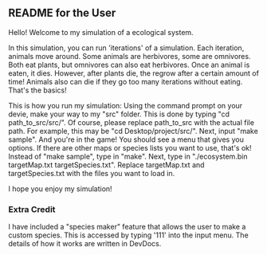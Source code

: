## README for the User

Hello! Welcome to my simulation of a ecological system.

In this simulation, you can run 'iterations' of a simulation.
Each iteration, animals move around.
Some animals are herbivores, some are omnivores.
Both eat plants, but omnivores can also eat herbivores.
Once an animal is eaten, it dies.
However, after plants die, the regrow after a certain amount of time!
Animals also can die if they go too many iterations without eating.
That's the basics!

This is how you run my simulation:
Using the command prompt on your devie, make your way to my "src" folder.
This is done by typing "cd path_to_src/src/".
Of course, please replace path_to_src with the actual file path.
For example, this may be "cd Desktop/project/src/".
Next, input "make sample".
And you're in the game!
You should see a menu that gives you options.
If there are other maps or species lists you want to use, that's ok!
Instead of "make sample", type in "make".
Next, type in "./ecosystem.bin targetMap.txt targetSpecies.txt".
Replace targetMap.txt and targetSpecies.txt with the files you want to load in.

I hope you enjoy my simulation!


### Extra Credit

I have included a "species maker" feature that allows the user to make a custom species. This is accessed by typing '111' into the input menu. The details of how it works are written in DevDocs.